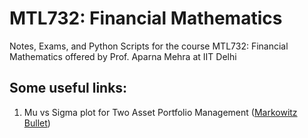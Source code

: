 # MTL732: Financial Mathematics
 Notes, Exams, and Python Scripts for the course MTL732: Financial Mathematics offered by Prof. Aparna Mehra at IIT Delhi

## Some useful links:
 1) Mu vs Sigma plot for Two Asset Portfolio Management ([Markowitz Bullet](https://www.desmos.com/calculator/6je4maoq7c))
